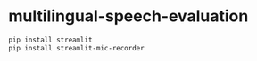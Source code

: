 # multilingual-speech-evaluation

```sh
pip install streamlit
pip install streamlit-mic-recorder
```

